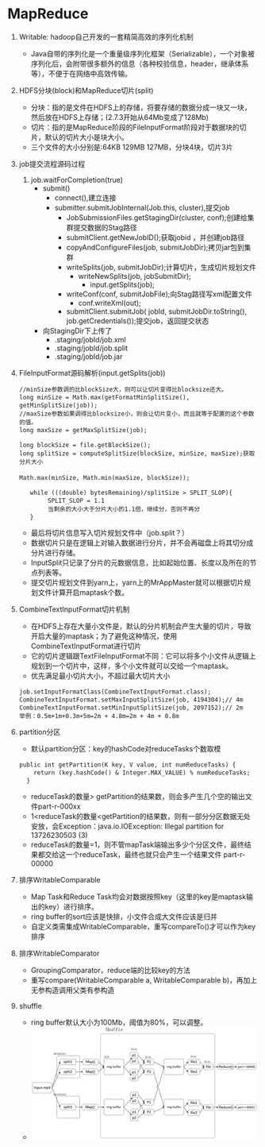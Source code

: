# MapReduce
1. Writable: hadoop自己开发的一套精简高效的序列化机制
    - Java自带的序列化是一个重量级序列化框架（Serializable），一个对象被序列化后，会附带很多额外的信息（各种校验信息，header，继承体系等），不便于在网络中高效传输。
1. HDFS分块(block)和MapReduce切片(split)
    - 分块：指的是文件在HDFS上的存储，将要存储的数据分成一块又一块，然后放在HDFS上存储；(2.7.3开始从64Mb变成了128Mb)
    - 切片：指的是MapReduce阶段的FileInputFormat阶段对于数据块的切片，默认的切片大小是块大小。
    - 三个文件的大小分别是:64KB 129MB 127MB，分块4块，切片3片
1. job提交流程源码过程
    1. job.waitForCompletion(true)
        - submit()
            - connect(),建立连接
            - submitter.submitJobInternal(Job.this, cluster),提交job
                - JobSubmissionFiles.getStagingDir(cluster, conf);创建给集群提交数据的Stag路径
                - submitClient.getNewJobID();获取jobid ，并创建job路径
                - copyAndConfigureFiles(job, submitJobDir);拷贝jar包到集群
                - writeSplits(job, submitJobDir);计算切片，生成切片规划文件
                    - writeNewSplits(job, jobSubmitDir);
                        - input.getSplits(job);
                - writeConf(conf, submitJobFile);向Stag路径写xml配置文件
                    - conf.writeXml(out);
                - submitClient.submitJob(
                             jobId, submitJobDir.toString(), job.getCredentials());提交job，返回提交状态
        - 向StagingDir下上传了
            - .staging/jobId/job.xml
            - .staging/jobId/job.split
            - .staging/jobId/job.jar
            
1. FileInputFormat源码解析(input.getSplits(job))
    ```
    //minSize参数调的比blockSize大，则可以让切片变得比blocksize还大。
    long minSize = Math.max(getFormatMinSplitSize(), getMinSplitSize(job));
    //maxSize参数如果调得比blocksize小，则会让切片变小，而且就等于配置的这个参数的值。
    long maxSize = getMaxSplitSize(job);
    ```
    
    ```
    long blockSize = file.getBlockSize();
    long splitSize = computeSplitSize(blockSize, minSize, maxSize);获取分片大小
    
    Math.max(minSize, Math.min(maxSize, blockSize));
    ```

    ```
       while (((double) bytesRemaining)/splitSize > SPLIT_SLOP){
            SPLIT_SLOP = 1.1
            当剩余的大小大于分片大小的1.1倍，继续分，否则不再分
       }

    ```
    - 最后将切片信息写入切片规划文件中（job.split？）
    - 数据切片只是在逻辑上对输入数据进行分片，并不会再磁盘上将其切分成分片进行存储。
    - InputSplit只记录了分片的元数据信息，比如起始位置、长度以及所在的节点列表等。
    - 提交切片规划文件到yarn上，yarn上的MrAppMaster就可以根据切片规划文件计算开启maptask个数。

1. CombineTextInputFormat切片机制
    - 在HDFS上存在大量小文件是，默认的分片机制会产生大量的切片，导致开启大量的maptask；为了避免这种情况，使用CombineTextInputFormat进行切片
    - 它的切片逻辑跟TextFileInputFormat不同：它可以将多个小文件从逻辑上规划到一个切片中，这样，多个小文件就可以交给一个maptask。
    - 优先满足最小切片大小，不超过最大切片大小
    ```
    job.setInputFormatClass(CombineTextInputFormat.class);
    CombineTextInputFormat.setMaxInputSplitSize(job, 4194304);// 4m
    CombineTextInputFormat.setMinInputSplitSize(job, 2097152);// 2m
    举例：0.5m+1m+0.3m+5m=2m + 4.8m=2m + 4m + 0.8m
    ```

1. partition分区
    - 默认partition分区：key的hashCode对reduceTasks个数取模
    ```
    public int getPartition(K key, V value, int numReduceTasks) {
        return (key.hashCode() & Integer.MAX_VALUE) % numReduceTasks;
      }

    ```
    - reduceTask的数量> getPartition的结果数，则会多产生几个空的输出文件part-r-000xx
    - 1<reduceTask的数量<getPartition的结果数，则有一部分分区数据无处安放，会Exception：java.io.IOException: Illegal partition for 13726230503 (3)
    - reduceTask的数量=1，则不管mapTask端输出多少个分区文件，最终结果都交给这一个reduceTask，最终也就只会产生一个结果文件 part-r-00000
    
1. 排序WritableComparable
    - Map Task和Reduce Task均会对数据按照key（这里的key是maptask输出的key）进行排序。
    - ring buffer的sort应该是快排，小文件合成大文件应该是归并
    - 自定义类需集成WritableComparable，重写compareTo()才可以作为key排序

1. 排序WritableComparator
    - GroupingComparator，reduce端的比较key的方法
    - 重写compare(WritableComparable a, WritableComparable b)，再加上无参构造调用父类有参构造

1. shuffle
    - ring buffer默认大小为100Mb，阈值为80%，可以调整。
    - ![shuffle简图](shuffle简图.png)      